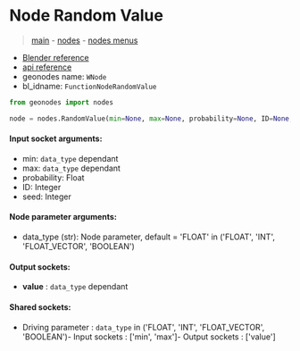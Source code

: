 # Node Random Value

> [main](../structure.md) - [nodes](nodes.md) - [nodes menus](nodes_menus.md)

- [Blender reference](https://docs.blender.org/manual/en/latest/modeling/geometry_nodes/utilities/random_value.html)
- [api reference](https://docs.blender.org/api/current/bpy.types.FunctionNodeRandomValue.html)
- geonodes name: `WNode`
- bl_idname: `FunctionNodeRandomValue`

```python
from geonodes import nodes

node = nodes.RandomValue(min=None, max=None, probability=None, ID=None, seed=None, data_type='FLOAT')
```

#### Input socket arguments:

- min: `data_type` dependant
- max: `data_type` dependant
- probability: Float
- ID: Integer
- seed: Integer

#### Node parameter arguments:

- data_type (str): Node parameter, default = 'FLOAT' in ('FLOAT', 'INT', 'FLOAT_VECTOR', 'BOOLEAN')

#### Output sockets:

- **value** : ``data_type`` dependant

#### Shared sockets:

- Driving parameter : ``data_type`` in ('FLOAT', 'INT', 'FLOAT_VECTOR', 'BOOLEAN')- Input sockets  : ['min', 'max']- Output sockets : ['value']